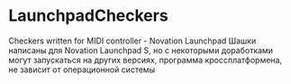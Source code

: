 # LaunchpadCheckers
Checkers written for MIDI controller - Novation Launchpad
Шашки написаны для Novation Launchpad S, но с некоторыми доработками могут запускаться на других версиях, программа кроссплатформена,
не зависит от операционной системы

